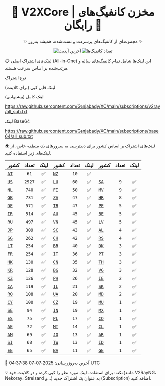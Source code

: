 <div align="center">
<h1 style="font-size: 2.5em; font-weight: bold;">🚀 V2XCore | مخزن کانفیگ‌های رایگان 🚀</h1>
<p>✨ مجموعه‌ای از کانفیگ‌های پرسرعت و تست‌شده، همیشه به‌روز ✨</p>

<p>
<img src="https://img.shields.io/badge/Updated-2025-07-07 04:37:38 UTC-blue?style=for-the-badge&logo=github" alt="آخرین آپدیت">
<img src="https://img.shields.io/badge/Configs-15551-green?style=for-the-badge&logo=serverless" alt="تعداد کانفیگ‌ها">
</p>
</div>

📋 لینک‌های اشتراک اصلی (All-in-One)
این لینک‌ها شامل تمام کانفیگ‌های سالم و مرتب‌شده بر اساس سرعت هستند.

نوع اشتراک

لینک قابل کپی (برای کلاینت)

لینک کامل (پیشنهادی)

https://raw.githubusercontent.com/Ganjabady/XC/main/subscriptions/v2ray/all_sub.txt

لینک Base64

https://raw.githubusercontent.com/Ganjabady/XC/main/subscriptions/base64/all_sub.txt

🌍 لینک‌های اشتراک بر اساس کشور
برای دسترسی به سرورهای یک منطقه خاص، از لینک‌های زیر استفاده کنید.

| کشور | تعداد | لینک | کشور | تعداد | لینک | کشور | تعداد | لینک |
| :--- | :---: | :---: | :--- | :---: | :---: | :--- | :---: | :---: |
| [`AT`](https://raw.githubusercontent.com/Ganjabady/XC/main/subscriptions/regions/AT.txt) | `61` | ✅ | [`NZ`](https://raw.githubusercontent.com/Ganjabady/XC/main/subscriptions/regions/NZ.txt) | `10` | ✅ |
| [`US`](https://raw.githubusercontent.com/Ganjabady/XC/main/subscriptions/regions/US.txt) | `2927` | ✅ | [`LU`](https://raw.githubusercontent.com/Ganjabady/XC/main/subscriptions/regions/LU.txt) | `60` | ✅ | [`SA`](https://raw.githubusercontent.com/Ganjabady/XC/main/subscriptions/regions/SA.txt) | `9` | ✅ |
| [`NL`](https://raw.githubusercontent.com/Ganjabady/XC/main/subscriptions/regions/NL.txt) | `740` | ✅ | [`FI`](https://raw.githubusercontent.com/Ganjabady/XC/main/subscriptions/regions/FI.txt) | `50` | ✅ | [`MV`](https://raw.githubusercontent.com/Ganjabady/XC/main/subscriptions/regions/MV.txt) | `9` | ✅ |
| [`GB`](https://raw.githubusercontent.com/Ganjabady/XC/main/subscriptions/regions/GB.txt) | `731` | ✅ | [`ZA`](https://raw.githubusercontent.com/Ganjabady/XC/main/subscriptions/regions/ZA.txt) | `47` | ✅ | [`HR`](https://raw.githubusercontent.com/Ganjabady/XC/main/subscriptions/regions/HR.txt) | `8` | ✅ |
| [`DE`](https://raw.githubusercontent.com/Ganjabady/XC/main/subscriptions/regions/DE.txt) | `571` | ✅ | [`TR`](https://raw.githubusercontent.com/Ganjabady/XC/main/subscriptions/regions/TR.txt) | `47` | ✅ | [`PE`](https://raw.githubusercontent.com/Ganjabady/XC/main/subscriptions/regions/PE.txt) | `5` | ✅ |
| [`IR`](https://raw.githubusercontent.com/Ganjabady/XC/main/subscriptions/regions/IR.txt) | `514` | ✅ | [`AU`](https://raw.githubusercontent.com/Ganjabady/XC/main/subscriptions/regions/AU.txt) | `45` | ✅ | [`BE`](https://raw.githubusercontent.com/Ganjabady/XC/main/subscriptions/regions/BE.txt) | `5` | ✅ |
| [`RU`](https://raw.githubusercontent.com/Ganjabady/XC/main/subscriptions/regions/RU.txt) | `497` | ✅ | [`VN`](https://raw.githubusercontent.com/Ganjabady/XC/main/subscriptions/regions/VN.txt) | `45` | ✅ | [`LV`](https://raw.githubusercontent.com/Ganjabady/XC/main/subscriptions/regions/LV.txt) | `5` | ✅ |
| [`JP`](https://raw.githubusercontent.com/Ganjabady/XC/main/subscriptions/regions/JP.txt) | `309` | ✅ | [`SC`](https://raw.githubusercontent.com/Ganjabady/XC/main/subscriptions/regions/SC.txt) | `43` | ✅ | [`AL`](https://raw.githubusercontent.com/Ganjabady/XC/main/subscriptions/regions/AL.txt) | `4` | ✅ |
| [`SG`](https://raw.githubusercontent.com/Ganjabady/XC/main/subscriptions/regions/SG.txt) | `262` | ✅ | [`CH`](https://raw.githubusercontent.com/Ganjabady/XC/main/subscriptions/regions/CH.txt) | `42` | ✅ | [`RS`](https://raw.githubusercontent.com/Ganjabady/XC/main/subscriptions/regions/RS.txt) | `4` | ✅ |
| [`LT`](https://raw.githubusercontent.com/Ganjabady/XC/main/subscriptions/regions/LT.txt) | `254` | ✅ | [`BR`](https://raw.githubusercontent.com/Ganjabady/XC/main/subscriptions/regions/BR.txt) | `40` | ✅ | [`DK`](https://raw.githubusercontent.com/Ganjabady/XC/main/subscriptions/regions/DK.txt) | `3` | ✅ |
| [`FR`](https://raw.githubusercontent.com/Ganjabady/XC/main/subscriptions/regions/FR.txt) | `254` | ✅ | [`IT`](https://raw.githubusercontent.com/Ganjabady/XC/main/subscriptions/regions/IT.txt) | `36` | ✅ | [`PT`](https://raw.githubusercontent.com/Ganjabady/XC/main/subscriptions/regions/PT.txt) | `3` | ✅ |
| [`HK`](https://raw.githubusercontent.com/Ganjabady/XC/main/subscriptions/regions/HK.txt) | `130` | ✅ | [`CN`](https://raw.githubusercontent.com/Ganjabady/XC/main/subscriptions/regions/CN.txt) | `35` | ✅ | [`TH`](https://raw.githubusercontent.com/Ganjabady/XC/main/subscriptions/regions/TH.txt) | `3` | ✅ |
| [`KR`](https://raw.githubusercontent.com/Ganjabady/XC/main/subscriptions/regions/KR.txt) | `128` | ✅ | [`BG`](https://raw.githubusercontent.com/Ganjabady/XC/main/subscriptions/regions/BG.txt) | `32` | ✅ | [`VG`](https://raw.githubusercontent.com/Ganjabady/XC/main/subscriptions/regions/VG.txt) | `3` | ✅ |
| [`KZ`](https://raw.githubusercontent.com/Ganjabady/XC/main/subscriptions/regions/KZ.txt) | `126` | ✅ | [`PH`](https://raw.githubusercontent.com/Ganjabady/XC/main/subscriptions/regions/PH.txt) | `26` | ✅ | [`IE`](https://raw.githubusercontent.com/Ganjabady/XC/main/subscriptions/regions/IE.txt) | `2` | ✅ |
| [`CA`](https://raw.githubusercontent.com/Ganjabady/XC/main/subscriptions/regions/CA.txt) | `119` | ✅ | [`IL`](https://raw.githubusercontent.com/Ganjabady/XC/main/subscriptions/regions/IL.txt) | `21` | ✅ | [`SK`](https://raw.githubusercontent.com/Ganjabady/XC/main/subscriptions/regions/SK.txt) | `2` | ✅ |
| [`RO`](https://raw.githubusercontent.com/Ganjabady/XC/main/subscriptions/regions/RO.txt) | `108` | ✅ | [`UA`](https://raw.githubusercontent.com/Ganjabady/XC/main/subscriptions/regions/UA.txt) | `20` | ✅ | [`MD`](https://raw.githubusercontent.com/Ganjabady/XC/main/subscriptions/regions/MD.txt) | `2` | ✅ |
| [`CY`](https://raw.githubusercontent.com/Ganjabady/XC/main/subscriptions/regions/CY.txt) | `100` | ✅ | [`CZ`](https://raw.githubusercontent.com/Ganjabady/XC/main/subscriptions/regions/CZ.txt) | `19` | ✅ | [`MU`](https://raw.githubusercontent.com/Ganjabady/XC/main/subscriptions/regions/MU.txt) | `1` | ✅ |
| [`SE`](https://raw.githubusercontent.com/Ganjabady/XC/main/subscriptions/regions/SE.txt) | `94` | ✅ | [`IN`](https://raw.githubusercontent.com/Ganjabady/XC/main/subscriptions/regions/IN.txt) | `19` | ✅ | [`MX`](https://raw.githubusercontent.com/Ganjabady/XC/main/subscriptions/regions/MX.txt) | `1` | ✅ |
| [`ES`](https://raw.githubusercontent.com/Ganjabady/XC/main/subscriptions/regions/ES.txt) | `75` | ✅ | [`PL`](https://raw.githubusercontent.com/Ganjabady/XC/main/subscriptions/regions/PL.txt) | `17` | ✅ | [`CO`](https://raw.githubusercontent.com/Ganjabady/XC/main/subscriptions/regions/CO.txt) | `1` | ✅ |
| [`AE`](https://raw.githubusercontent.com/Ganjabady/XC/main/subscriptions/regions/AE.txt) | `72` | ✅ | [`MT`](https://raw.githubusercontent.com/Ganjabady/XC/main/subscriptions/regions/MT.txt) | `14` | ✅ | [`CL`](https://raw.githubusercontent.com/Ganjabady/XC/main/subscriptions/regions/CL.txt) | `1` | ✅ |
| [`AM`](https://raw.githubusercontent.com/Ganjabady/XC/main/subscriptions/regions/AM.txt) | `69` | ✅ | [`JO`](https://raw.githubusercontent.com/Ganjabady/XC/main/subscriptions/regions/JO.txt) | `13` | ✅ | [`AR`](https://raw.githubusercontent.com/Ganjabady/XC/main/subscriptions/regions/AR.txt) | `1` | ✅ |
| [`SI`](https://raw.githubusercontent.com/Ganjabady/XC/main/subscriptions/regions/SI.txt) | `68` | ✅ | [`TW`](https://raw.githubusercontent.com/Ganjabady/XC/main/subscriptions/regions/TW.txt) | `13` | ✅ | [`ID`](https://raw.githubusercontent.com/Ganjabady/XC/main/subscriptions/regions/ID.txt) | `1` | ✅ |
| [`EE`](https://raw.githubusercontent.com/Ganjabady/XC/main/subscriptions/regions/EE.txt) | `65` | ✅ | [`BA`](https://raw.githubusercontent.com/Ganjabady/XC/main/subscriptions/regions/BA.txt) | `11` | ✅ | [`GE`](https://raw.githubusercontent.com/Ganjabady/XC/main/subscriptions/regions/GE.txt) | `1` | ✅ |


🔄 آخرین به‌روزرسانی: 2025-07-07 04:37:38 UTC

💡 نکته: برای استفاده، لینک مورد نظر را کپی کرده و در کلاینت خود (مانند V2RayNG، Nekoray، Streisand و...) به عنوان یک اشتراک جدید (Subscription) اضافه کنید.

